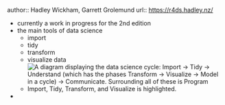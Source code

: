 author:: Hadley Wickham, Garrett Grolemund
url:: https://r4ds.hadley.nz/

- currently a work in progress for the 2nd edition
- the main tools of data science
	- import
	- tidy
	- transform
	- visualize data
	- ![A diagram displaying the data science cycle: Import -> Tidy -> Understand  (which has the phases Transform -> Visualize -> Model in a cycle) -> Communicate. Surrounding all of these is Program Import, Tidy, Transform, and Visualize is highlighted.](https://r4ds.hadley.nz/diagrams/data-science/whole-game.png)
-